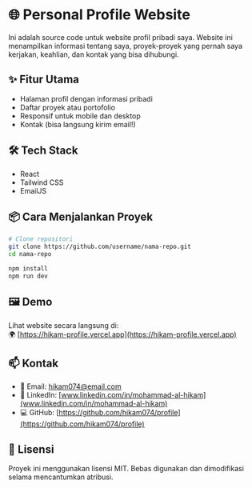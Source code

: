 # 🌐 Personal Profile Website

Ini adalah source code untuk website profil pribadi saya. Website ini menampilkan informasi tentang saya, proyek-proyek yang pernah saya kerjakan, keahlian, dan kontak yang bisa dihubungi.

## ✨ Fitur Utama

- Halaman profil dengan informasi pribadi
- Daftar proyek atau portofolio
- Responsif untuk mobile dan desktop
- Kontak (bisa langsung kirim email!)

## 🛠️ Tech Stack

- React
- Tailwind CSS
- EmailJS

## 📦 Cara Menjalankan Proyek

```bash
# Clone repositori
git clone https://github.com/username/nama-repo.git
cd nama-repo
```

```bash
npm install
npm run dev
```

## 🖼️ Demo

Lihat website secara langsung di:  
🌍 [https://hikam-profile.vercel.app](https://hikam-profile.vercel.app)


## 📫 Kontak

- 📧 Email: hikam074@email.com  
- 💼 LinkedIn: [www.linkedin.com/in/mohammad-al-hikam](www.linkedin.com/in/mohammad-al-hikam)  
- 💻 GitHub: [https://github.com/hikam074/profile](https://github.com/hikam074/profile)

## 📄 Lisensi

Proyek ini menggunakan lisensi MIT. Bebas digunakan dan dimodifikasi selama mencantumkan atribusi.
